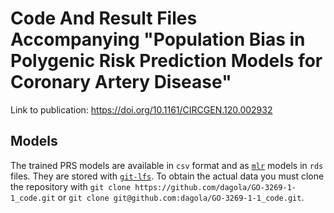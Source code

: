 # Code And Result Files Accompanying "Population Bias in Polygenic Risk Prediction Models for Coronary Artery Disease"

Link to publication: https://doi.org/10.1161/CIRCGEN.120.002932

## Models

The trained PRS models are available in `csv` format and as [`mlr`](https://mlr-org.com/) models in `rds` files.
They are stored with [`git-lfs`](https://git-lfs.github.com/).
To obtain the actual data you must clone the repository with `git clone https://github.com/dagola/GO-3269-1-1_code.git` or `git clone git@github.com:dagola/GO-3269-1-1_code.git`.

